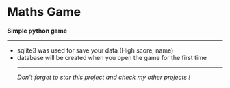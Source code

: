  # Maths Game
**Simple python game** <hr>
* sqlite3 was used for save your data (High score, name) 
* database will be created when you open the game for the first time<hr>
<i>Don't forget to star this project and check my other projects ! </i>
